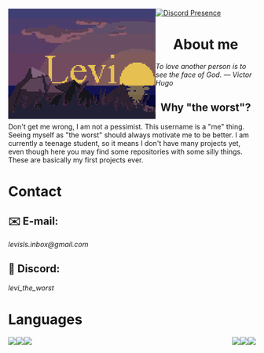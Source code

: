 [<img align="left" width="300" alt="Levi" src="img/LeviSunset512x384.gif">](#) 
[![Discord Presence](https://lanyard.cnrad.dev/api/558808903924580352)](https://discord.com/users/558808903924580352)  

<div align="left">

<h1 align="center">About me</h1>
<i>To love another person is to see the face of God. — Victor Hugo</i>

<h2 align="center">Why "the worst"?</h2>
<p>
  Don't get me wrong, I am not a pessimist.
  This username is a "me" thing. Seeing myself as "the worst" should always motivate me to be better.
  I am currently a teenage student, so it means I don't have many projects yet, even though here you may find some repositories with some silly things. These are basically my first projects ever.
</p>

<h1>Contact</h1>
<h2>✉️ E-mail:</h2> <i>levisls.inbox@gmail.com</i>
<h2>👾 Discord:</h2> <i>levi_the_worst</i>

<h1>Languages</h1>
<div align="center" width="300">
  <img align="left" src="https://skillicons.dev/icons?i=html,javascript,css,scss,cs,java,typescript" /> 
  <img align="right" src="https://skillicons.dev/icons?i=dotnet,nodejs,maven,gradle" /> 
  <img align="left" src="https://skillicons.dev/icons?i=express,nextjs,react" /> 
  <img align="right" src="https://skillicons.dev/icons?i=vscode,visualstudio,webstorm,idea" /> 
  <img align="left" src="https://skillicons.dev/icons?i=windows,powershell,postman,git,discord" /> 
  <img align="right" src="https://skillicons.dev/icons?i=pug" />
</div>
</div>
